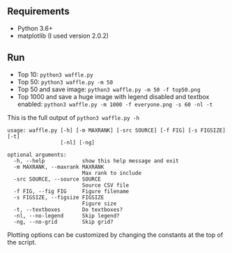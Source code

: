 ## Requirements

* Python 3.6+
* matplotlib (I used version 2.0.2)

## Run

* Top 10: `python3 waffle.py`
* Top 50: `python3 waffle.py -m 50`
* Top 50 and save image: `python3 waffle.py -m 50 -f top50.png`
* Top 1000 and save a huge image with legend disabled and textbox enabled: `python3 waffle.py -m 1000 -f everyone.png -s 60 -nl -t`

This is the full output of `python3 waffle.py -h`

    usage: waffle.py [-h] [-m MAXRANK] [-src SOURCE] [-f FIG] [-s FIGSIZE] [-t]
                     [-nl] [-ng]
    
    optional arguments:
      -h, --help            show this help message and exit
      -m MAXRANK, --maxrank MAXRANK
                            Max rank to include
      -src SOURCE, --source SOURCE
                            Source CSV file
      -f FIG, --fig FIG     Figure filename
      -s FIGSIZE, --figsize FIGSIZE
                            Figure size
      -t, --textboxes       Do textboxes?
      -nl, --no-legend      Skip legend?
      -ng, --no-grid        Skip grid?

Plotting options can be customized by changing the constants at the top of the script.
